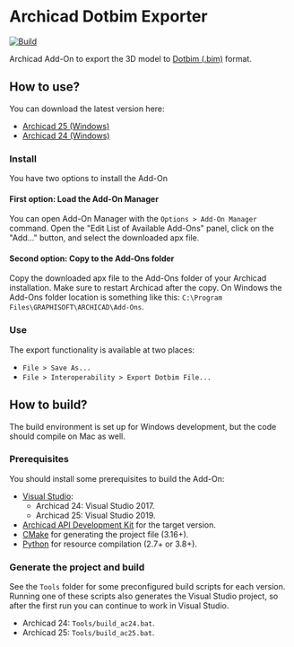 # Archicad Dotbim Exporter

[![Build](https://github.com/kovacsv/dotbim-archicad/actions/workflows/build.yml/badge.svg)](https://github.com/kovacsv/dotbim-archicad/actions/workflows/build.yml)

Archicad Add-On to export the 3D model to [Dotbim (.bim)](https://dotbim.net) format.

## How to use?

You can download the latest version here:
- [Archicad 25 (Windows)](https://github.com/kovacsv/dotbim-archicad/releases/latest/download/DotbimExporter_AC25.apx)
- [Archicad 24 (Windows)](https://github.com/kovacsv/dotbim-archicad/releases/latest/download/DotbimExporter_AC24.apx)

### Install

You have two options to install the Add-On

#### First option: Load the Add-On Manager

You can open Add-On Manager with the `Options > Add-On Manager` command. Open the "Edit List of Available Add-Ons" panel, click on the "Add..." button, and select the downloaded apx file.

#### Second option: Copy to the Add-Ons folder

Copy the downloaded apx file to the Add-Ons folder of your Archicad installation. Make sure to restart Archicad after the copy. On Windows the Add-Ons folder location is something like this: `C:\Program Files\GRAPHISOFT\ARCHICAD\Add-Ons`.

### Use

The export functionality is available at two places:
- `File > Save As...`
- `File > Interoperability > Export Dotbim File...`

## How to build?

The build environment is set up for Windows development, but the code should compile on Mac as well.

### Prerequisites

You should install some prerequisites to build the Add-On:
- [Visual Studio](https://visualstudio.microsoft.com/downloads):
  - Archicad 24: Visual Studio 2017.
  - Archicad 25: Visual Studio 2019.
- [Archicad API Development Kit](https://archicadapi.graphisoft.com/) for the target version.
- [CMake](https://cmake.org) for generating the project file (3.16+).
- [Python](https://www.python.org) for resource compilation (2.7+ or 3.8+).

### Generate the project and build

See the `Tools` folder for some preconfigured build scripts for each version. Running one of these scripts also generates the Visual Studio project, so after the first run you can continue to work in Visual Studio.
- Archicad 24: `Tools/build_ac24.bat`.
- Archicad 25: `Tools/build_ac25.bat`.
